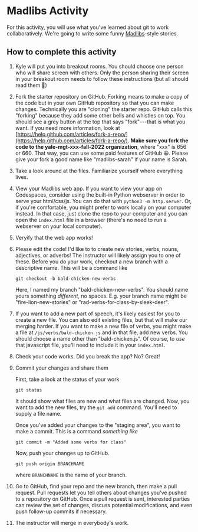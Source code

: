 # Madlibs Activity
For this activity, you will use what you've learned about git to work collaboratively.
We're going to write some funny [Madlibs](https://en.wikipedia.org/wiki/Mad_Libs)-style stories.

## How to complete this activity

1) Kyle will put you into breakout rooms. You should choose one person who will share screen with others. Only
the person sharing their screen in your breakout room needs to follow these instructions (but all should read them 🤣)

2) Fork the starter repository on GitHub. Forking means to make a copy of the code but in your own GitHub repository so that you can make changes. Technically you are "cloning" the starter repo. GitHub calls this "forking" because they add some other
bells and whistles on top. You should see a grey button at the top that says "fork"---that is what you want. If you need more information, look at [https://help.github.com/articles/fork-a-repo/](https://help.github.com/articles/fork-a-repo/). **Make sure you fork the code to the yale-mgt-xxx-fall-2022 organization**, where "xxx" is 656 or 660. That way, you can use some paid features of GitHub 😀. Please give your fork a good name like "madlibs-sarah" if your name is Sarah.

3) Take a look around at the files. Familiarize yourself where everything lives. 

4) View your Madlibs web app.  If you want to view your app on Codespaces, consider using the built-in Python webserver in order to 
serve your html/css/js. You can do that with `python3 -m http.server`. Or, if you're comfortable, you might prefer to work locally
on your computer instead. In that case, just clone the repo to your computer and  you can open the `index.html` file
in a browser (there's no need to run a webserver on your local computer).

5) Veryify that the web app works!

6) Please edit the code! I'd like to to create new stories, verbs, nouns, adjectives, or adverbs! The instructor will likely
assign you to one of these. Before you do your work, checkout a new branch with a descriptive name. This will be a command like

   ```
   git checkout -b bald-chicken-new-verbs
   ```

   Here, I named my branch "bald-chicken-new-verbs". You should name yours something *different*, no spaces. E.g.
   your branch name might be "fire-lion-new-stories" or "rad-verbs-for-class-by-sleek-deer".


7) If you want to add a new part of speech, it's likely easiest for you to create a new file. You can also edit existing files, but that will make our merging harder. If you want to make a new file of verbs, you might make a file at
`/js/verbs/bald-chicken.js` and in that file, add new verbs. You should choose a name other than "bald-chicken.js". Of course, to _use_ that javascript file, you'll need to include it in your `index.html`.

8) Check your code works. Did you break the app? No? Great! 

9) Commit your changes and share them

   First, take a look at the status of your work

   ```
   git status
   ```

   It should show what files are new and what files are changed. Now, you want
   to add the new files, try the `git add` command. You'll need to supply a file name.

   Once you've added your changes to the "staging area", you want to make a commit. This
   is a command _something like_

   ```
   git commit -m "Added some verbs for class"
   ```

   Now, push your changes up to GitHub.

   ```
   git push origin BRANCHNAME
   ```

   where `BRANCHNAME` is the name of your branch.

10) Go to GitHub, find your repo and the new branch, then make a pull request. Pull requests let you tell others about changes you've pushed to a repository on GitHub. Once a pull request is sent, interested parties can review the set of changes, discuss potential modifications, and even push follow-up commits if necessary.

11) The instructor will merge in everybody's work. 
